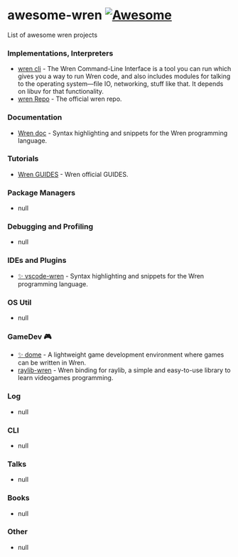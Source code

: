 # awesome-wren [![Awesome](https://cdn.rawgit.com/sindresorhus/awesome/d7305f38d29fed78fa85652e3a63e154dd8e8829/media/badge.svg)](https://github.com/sindresorhus/awesome)
List of awesome wren projects

### Implementations, Interpreters
- [wren cli](https://github.com/wren-lang/wren-cli/releases) - The Wren Command-Line Interface is a tool you can run which gives you a way to run Wren code, and also includes modules for talking to the operating system—file IO, networking, stuff like that. It depends on libuv for that functionality.
- [wren Repo](https://github.com/wren-lang/wren) - The official wren repo.


### Documentation
- [Wren doc](https://wren.io/modules/) - Syntax highlighting and snippets for the Wren programming language.


### Tutorials
- [Wren GUIDES](https://wren.io/syntax.html) - Wren official GUIDES.


### Package Managers
- null


### Debugging and Profiling
- null


### IDEs and Plugins
- [✨ vscode-wren](https://marketplace.visualstudio.com/items?itemName=nelarius.vscode-wren) - Syntax highlighting and snippets for the Wren programming language.


### OS Util
- null


### GameDev 🎮 
- [✨ dome](https://github.com/domeengine/dome) - A lightweight game development environment where games can be written in Wren.
- [raylib-wren](https://github.com/TSnake41/raylib-wren) - Wren binding for raylib, a simple and easy-to-use library to learn videogames programming.


### Log
- null


### CLI
- null


### Talks
- null


### Books
- null


### Other
- null
